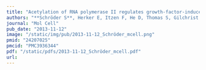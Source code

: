 ```yaml
---
title: "Acetylation of RNA polymerase II regulates growth-factor-induced gene transcription in mammalian cells"
authors: "**Schröder S**, Herker E, Itzen F, He D, Thomas S, Gilchrist DA, Kaehlcke K, Cho S, Pollard KS, Capra JA, Schnölzer M, Cole PA, Geyer M, Bruneau BG, Adelman K, Ott M."
journal: "Mol Cell"
pub_date: "2013-11-12"
image: "/static/img/pub/2013-11-12_Schröder_mcell.png"
pmid: "24207025"
pmcid: "PMC3936344"
pdf: "/static/pdfs/2013-11-12_Schröder_mcell.pdf"
url: 
---
```

